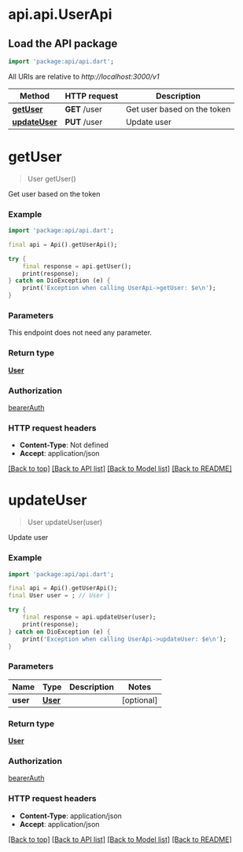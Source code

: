 # api.api.UserApi

## Load the API package
```dart
import 'package:api/api.dart';
```

All URIs are relative to *http://localhost:3000/v1*

Method | HTTP request | Description
------------- | ------------- | -------------
[**getUser**](UserApi.md#getuser) | **GET** /user | Get user based on the token
[**updateUser**](UserApi.md#updateuser) | **PUT** /user | Update user


# **getUser**
> User getUser()

Get user based on the token

### Example
```dart
import 'package:api/api.dart';

final api = Api().getUserApi();

try {
    final response = api.getUser();
    print(response);
} catch on DioException (e) {
    print('Exception when calling UserApi->getUser: $e\n');
}
```

### Parameters
This endpoint does not need any parameter.

### Return type

[**User**](User.md)

### Authorization

[bearerAuth](../README.md#bearerAuth)

### HTTP request headers

 - **Content-Type**: Not defined
 - **Accept**: application/json

[[Back to top]](#) [[Back to API list]](../README.md#documentation-for-api-endpoints) [[Back to Model list]](../README.md#documentation-for-models) [[Back to README]](../README.md)

# **updateUser**
> User updateUser(user)

Update user

### Example
```dart
import 'package:api/api.dart';

final api = Api().getUserApi();
final User user = ; // User | 

try {
    final response = api.updateUser(user);
    print(response);
} catch on DioException (e) {
    print('Exception when calling UserApi->updateUser: $e\n');
}
```

### Parameters

Name | Type | Description  | Notes
------------- | ------------- | ------------- | -------------
 **user** | [**User**](User.md)|  | [optional] 

### Return type

[**User**](User.md)

### Authorization

[bearerAuth](../README.md#bearerAuth)

### HTTP request headers

 - **Content-Type**: application/json
 - **Accept**: application/json

[[Back to top]](#) [[Back to API list]](../README.md#documentation-for-api-endpoints) [[Back to Model list]](../README.md#documentation-for-models) [[Back to README]](../README.md)

